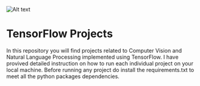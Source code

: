 ![Alt text](https://miro.medium.com/max/4112/1*YrvMKrWMhi3HomoiTLPsfw.png)
# 
# TensorFlow Projects

In this repository you will find projects related to Computer Vision and Natural Language Processing implemented using TensorFlow. I have provived detailed instruction on how to run each individual project on your local machine. Before running any project do install the requirements.txt to meet all the python packages dependencies.
